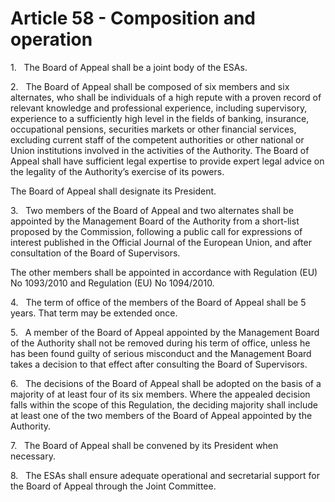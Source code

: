 # Article 58 - Composition and operation


1.   The Board of Appeal shall be a joint body of the ESAs.

2.   The Board of Appeal shall be composed of six members and six alternates, who shall be individuals of a high repute with a proven record of relevant knowledge and professional experience, including supervisory, experience to a sufficiently high level in the fields of banking, insurance, occupational pensions, securities markets or other financial services, excluding current staff of the competent authorities or other national or Union institutions involved in the activities of the Authority. The Board of Appeal shall have sufficient legal expertise to provide expert legal advice on the legality of the Authority’s exercise of its powers.

The Board of Appeal shall designate its President.

3.   Two members of the Board of Appeal and two alternates shall be appointed by the Management Board of the Authority from a short-list proposed by the Commission, following a public call for expressions of interest published in the Official Journal of the European Union, and after consultation of the Board of Supervisors.

The other members shall be appointed in accordance with Regulation (EU) No 1093/2010 and Regulation (EU) No 1094/2010.

4.   The term of office of the members of the Board of Appeal shall be 5 years. That term may be extended once.

5.   A member of the Board of Appeal appointed by the Management Board of the Authority shall not be removed during his term of office, unless he has been found guilty of serious misconduct and the Management Board takes a decision to that effect after consulting the Board of Supervisors.

6.   The decisions of the Board of Appeal shall be adopted on the basis of a majority of at least four of its six members. Where the appealed decision falls within the scope of this Regulation, the deciding majority shall include at least one of the two members of the Board of Appeal appointed by the Authority.

7.   The Board of Appeal shall be convened by its President when necessary.

8.   The ESAs shall ensure adequate operational and secretarial support for the Board of Appeal through the Joint Committee.
